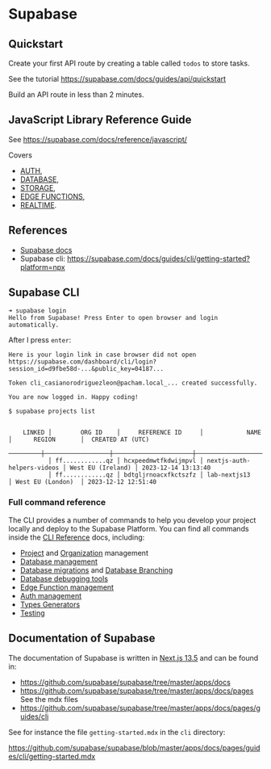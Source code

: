 # Supabase

## Quickstart

Create your first API route by creating a table called `todos` to store tasks.

See the tutorial <https://supabase.com/docs/guides/api/quickstart>

Build an API route in less than 2 minutes.


## JavaScript Library Reference Guide

See <https://supabase.com/docs/reference/javascript/>

Covers 
- [AUTH](https://supabase.com/docs/reference/javascript/auth-api), 
- [DATABASE](https://supabase.com/docs/reference/javascript/select), 
- [STORAGE](https://supabase.com/docs/reference/javascript/storage-createbucket), 
- [EDGE FUNCTIONS](https://supabase.com/docs/reference/javascript/functions-invoke), 
- [REALTIME](https://supabase.com/docs/reference/javascript/subscribe).

## References

* [Supabase docs](https://supabase.com/docs)
* Supabase cli: <https://supabase.com/docs/guides/cli/getting-started?platform=npx>

## Supabase CLI

```
➜ supabase login
Hello from Supabase! Press Enter to open browser and login automatically.
```
After I press `enter`:
```
Here is your login link in case browser did not open https://supabase.com/dashboard/cli/login?session_id=d9fbe58d-...&public_key=04187...

Token cli_casianorodriguezleon@pacham.local_... created successfully.

You are now logged in. Happy coding!
```

```
$ supabase projects list


    LINKED │        ORG ID    │     REFERENCE ID     │            NAME            │      REGION       │  CREATED AT (UTC)
  ─────────┼──────────────────┼──────────────────────┼────────────────────────────┼───────────────────┼──────────────────────
           │ ff............qz │ hcxpeedmwtfkdwijmpvl │ nextjs-auth-helpers-videos │ West EU (Ireland) │ 2023-12-14 13:13:40
           │ ff............qz │ bdtgljrnoacxfkctszfz │ lab-nextjs13               │ West EU (London)  │ 2023-12-12 12:51:40
```


### Full command reference

The CLI provides a number of commands to help you develop your project locally and deploy to the Supabase Platform. You can find all commands inside the [CLI Reference](https://supabase.com/docs/reference/cli/introduction) docs, including:

- [Project](https://supabase.com/docs/reference/cli/supabase-projects) and [Organization](https://supabase.com/docs/reference/cli/supabase-orgs) management
- [Database management](https://supabase.com/docs/reference/cli/supabase-db)
- [Database migrations](https://supabase.com/docs/reference/cli/supabase-migration) and [Database Branching](https://supabase.com/docs/reference/cli/supabase-branches)
- [Database debugging tools](https://supabase.com/docs/reference/cli/supabase-inspect-db-calls)
- [Edge Function management](https://supabase.com/docs/reference/cli/supabase-functions)
- [Auth management](https://supabase.com/docs/reference/cli/supabase-functions)
- [Types Generators](https://supabase.com/docs/reference/cli/supabase-gen)
- [Testing](https://supabase.com/docs/reference/cli/supabase-test)


## Documentation of Supabase

The documentation of Supabase is written in [Next.js 13.5](https://github.com/supabase/supabase/blob/master/apps/docs/package.json) and can be found in:

* <https://github.com/supabase/supabase/tree/master/apps/docs>
* <https://github.com/supabase/supabase/tree/master/apps/docs/pages> See the mdx files
* <https://github.com/supabase/supabase/tree/master/apps/docs/pages/guides/cli>

See for instance the file `getting-started.mdx` in the `cli` directory:

<https://github.com/supabase/supabase/blob/master/apps/docs/pages/guides/cli/getting-started.mdx>
